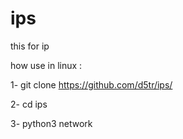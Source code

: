 # ips
this for ip 



how use in linux :

1- git clone https://github.com/d5tr/ips/


2- cd ips


3- python3 network

